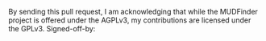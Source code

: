 By sending this pull request, I am acknowledging that while the MUDFinder project is offered under the AGPLv3,
my contributions are licensed under the GPLv3.
Signed-off-by:
